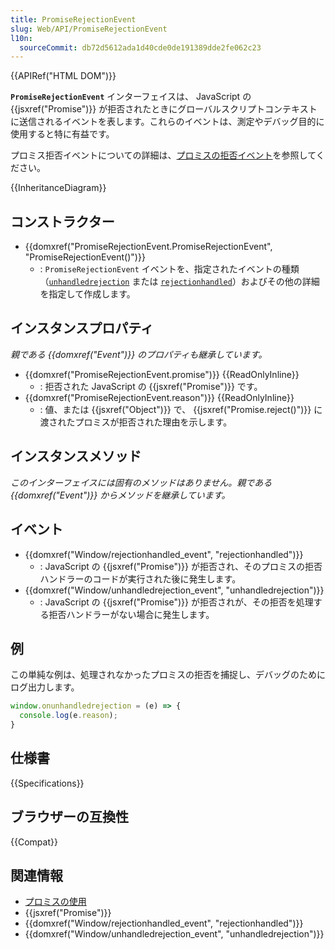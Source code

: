 ```yaml
---
title: PromiseRejectionEvent
slug: Web/API/PromiseRejectionEvent
l10n:
  sourceCommit: db72d5612ada1d40cde0de191389dde2fe062c23
---
```


{{APIRef("HTML DOM")}}

**`PromiseRejectionEvent`** インターフェイスは、 JavaScript の {{jsxref("Promise")}} が拒否されたときにグローバルスクリプトコンテキストに送信されるイベントを表します。これらのイベントは、測定やデバッグ目的に使用すると特に有益です。

プロミス拒否イベントについての詳細は、[プロミスの拒否イベント](/ja/docs/Web/JavaScript/Guide/Using_promises#プロミスの拒否イベント)を参照してください。

{{InheritanceDiagram}}

## コンストラクター

- {{domxref("PromiseRejectionEvent.PromiseRejectionEvent", "PromiseRejectionEvent()")}}
  - : `PromiseRejectionEvent` イベントを、指定されたイベントの種類（[`unhandledrejection`](/ja/docs/Web/API/Window/unhandledrejection_event) または [`rejectionhandled`](/ja/docs/Web/API/Window/rejectionhandled_event)）およびその他の詳細を指定して作成します。

## インスタンスプロパティ

_親である {{domxref("Event")}} のプロパティも継承しています。_

- {{domxref("PromiseRejectionEvent.promise")}} {{ReadOnlyInline}}
  - : 拒否された JavaScript の {{jsxref("Promise")}} です。
- {{domxref("PromiseRejectionEvent.reason")}} {{ReadOnlyInline}}
  - : 値、または {{jsxref("Object")}} で、 {{jsxref("Promise.reject()")}} に渡されたプロミスが拒否された理由を示します。

## インスタンスメソッド

_このインターフェイスには固有のメソッドはありません。親である {{domxref("Event")}} からメソッドを継承しています。_

## イベント

- {{domxref("Window/rejectionhandled_event", "rejectionhandled")}}
  - : JavaScript の {{jsxref("Promise")}} が拒否され、そのプロミスの拒否ハンドラーのコードが実行された後に発生します。
- {{domxref("Window/unhandledrejection_event", "unhandledrejection")}}
  - : JavaScript の {{jsxref("Promise")}} が拒否されが、その拒否を処理する拒否ハンドラーがない場合に発生します。

## 例

この単純な例は、処理されなかったプロミスの拒否を捕捉し、デバッグのためにログ出力します。

```js
window.onunhandledrejection = (e) => {
  console.log(e.reason);
}
```

## 仕様書

{{Specifications}}

## ブラウザーの互換性

{{Compat}}

## 関連情報

- [プロミスの使用](/ja/docs/Web/JavaScript/Guide/Using_promises)
- {{jsxref("Promise")}}
- {{domxref("Window/rejectionhandled_event", "rejectionhandled")}}
- {{domxref("Window/unhandledrejection_event", "unhandledrejection")}}
